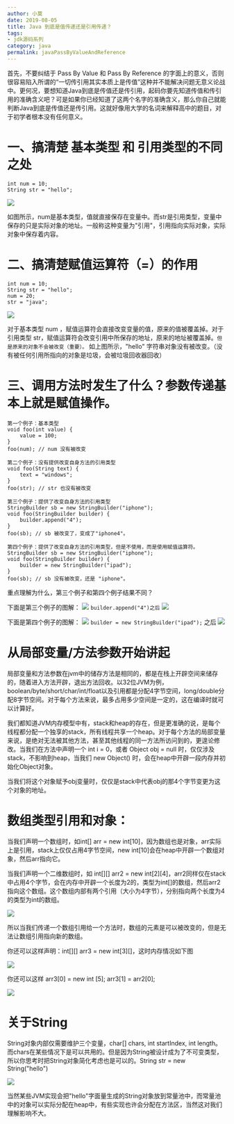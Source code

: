 ```yaml
---
author: 小莫
date: 2019-08-05
title: Java 到底是值传递还是引用传递？
tags:
- jdk源码系列
category: java
permalink: javaPassByValueAndReference
---
```

首先，不要纠结于 Pass By Value 和 Pass By Reference 的字面上的意义，否则很容易陷入所谓的“一切传引用其实本质上是传值”这种并不能解决问题无意义论战中。更何况，要想知道Java到底是传值还是传引用，起码你要先知道传值和传引用的准确含义吧？可是如果你已经知道了这两个名字的准确含义，那么你自己就能判断Java到底是传值还是传引用。这就好像用大学的名词来解释高中的题目，对于初学者根本没有任何意义。
<!-- more -->

# 一、搞清楚 基本类型 和 引用类型的不同之处

```
int num = 10;
String str = "hello";
```

![](https://pic3.zhimg.com/80/166032bc90958c21604110441ad03f45_hd.jpg)


如图所示，num是基本类型，值就直接保存在变量中。而str是引用类型，变量中保存的只是实际对象的地址。一般称这种变量为"引用"，引用指向实际对象，实际对象中保存着内容。

# 二、搞清楚赋值运算符（=）的作用

```
int num = 10;
String str = "hello";
num = 20;
str = "java";
```

![](https://pic4.zhimg.com/80/287c0efbb179638cf4cf27cbfdf3e746_hd.jpg)

对于基本类型 num ，赋值运算符会直接改变变量的值，原来的值被覆盖掉。对于引用类型 str，赋值运算符会改变引用中所保存的地址，原来的地址被覆盖掉。`但是原来的对象不会被改变（重要）。` 如上图所示，"hello" 字符串对象没有被改变。（没有被任何引用所指向的对象是垃圾，会被垃圾回收器回收）

# 三、调用方法时发生了什么？参数传递基本上就是赋值操作。

```
第一个例子：基本类型
void foo(int value) {
    value = 100;
}
foo(num); // num 没有被改变
```

```
第二个例子：没有提供改变自身方法的引用类型
void foo(String text) {
    text = "windows";
}
foo(str); // str 也没有被改变
```

```
第三个例子：提供了改变自身方法的引用类型
StringBuilder sb = new StringBuilder("iphone");
void foo(StringBuilder builder) {
    builder.append("4");
}
foo(sb); // sb 被改变了，变成了"iphone4"。
```

```
第四个例子：提供了改变自身方法的引用类型，但是不使用，而是使用赋值运算符。
StringBuilder sb = new StringBuilder("iphone");
void foo(StringBuilder builder) {
    builder = new StringBuilder("ipad");
}
foo(sb); // sb 没有被改变，还是 "iphone"。
```

重点理解为什么，第三个例子和第四个例子结果不同？

下面是第三个例子的图解：
![](https://pic2.zhimg.com/80/d8b82e07ea21375ca6b300f9162aa95f_hd.jpg)
`builder.append("4")之后`
![](https://pic2.zhimg.com/80/ff2ede9c6c55568d42425561f25a0fd7_hd.jpg)


下面是第四个例子的图解：
![](https://pic2.zhimg.com/80/d8b82e07ea21375ca6b300f9162aa95f_hd.jpg)
`builder = new StringBuilder("ipad");` 之后
![](https://pic4.zhimg.com/80/46fa5f10cc135a3ca087dae35a5211bd_hd.jpg)

# 从局部变量/方法参数开始讲起
局部变量和方法参数在jvm中的储存方法是相同的，都是在栈上开辟空间来储存的，随着进入方法开辟，退出方法回收。以32位JVM为例，boolean/byte/short/char/int/float以及引用都是分配4字节空间，long/double分配8字节空间。对于每个方法来说，最多占用多少空间是一定的，这在编译时就可以计算好。

我们都知道JVM内存模型中有，stack和heap的存在，但是更准确的说，是每个线程都分配一个独享的stack，所有线程共享一个heap。对于每个方法的局部变量来说，是绝对无法被其他方法，甚至其他线程的同一方法所访问到的，更遑论修改。当我们在方法中声明一个 int i = 0，或者 Object obj = null 时，仅仅涉及stack，不影响到heap，当我们 new Object() 时，会在heap中开辟一段内存并初始化Object对象。

当我们将这个对象赋予obj变量时，仅仅是stack中代表obj的那4个字节变更为这个对象的地址。

# 数组类型引用和对象：
当我们声明一个数组时，如int[] arr = new int[10]，因为数组也是对象，arr实际上是引用，stack上仅仅占用4字节空间，new int[10]会在heap中开辟一个数组对象，然后arr指向它。

当我们声明一个二维数组时，如 int[][] arr2 = new int[2][4]，arr2同样仅在stack中占用4个字节，会在内存中开辟一个长度为2的，类型为int[]的数组，然后arr2指向这个数组。这个数组内部有两个引用（大小为4字节），分别指向两个长度为4的类型为int的数组。

![](https://pic4.zhimg.com/80/v2-6590cb935ae8bf3b7241cb309fe041d7_hd.jpg)


所以当我们传递一个数组引用给一个方法时，数组的元素是可以被改变的，但是无法让数组引用指向新的数组。

你还可以这样声明：int[][] arr3 = new int[3][]，这时内存情况如下图

![](https://pic2.zhimg.com/80/v2-fdc86227021d56a02b559d6485983c71_hd.jpg)

你还可以这样 arr3[0] = new int [5]; arr3[1] = arr2[0];

![](https://pic1.zhimg.com/80/v2-fdc5e737a95d625a47d66ab61e4a2f55_hd.jpg)

# 关于String
String对象内部仅需要维护三个变量，char[] chars, int startIndex, int length。而chars在某些情况下是可以共用的。但是因为String被设计成为了不可变类型，所以你思考时把String对象简化考虑也是可以的。String str = new String("hello")

![](https://pic4.zhimg.com/80/v2-a143d0a3594d06f54c6853c46c429e08_hd.jpg)

当然某些JVM实现会把"hello"字面量生成的String对象放到常量池中，而常量池中的对象可以实际分配在heap中，有些实现也许会分配在方法区，当然这对我们理解影响不大。
